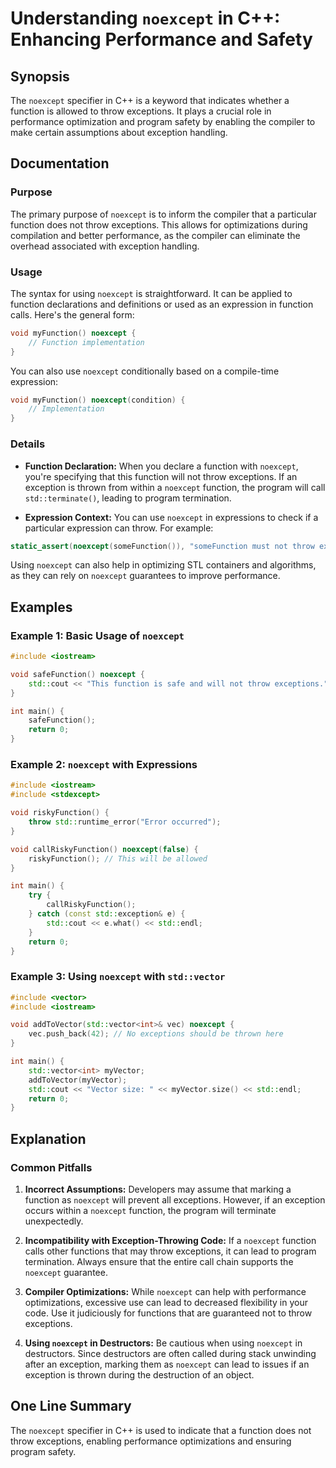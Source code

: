 <!--
Meta Description: # Understanding `noexcept` in C++: Enhancing Performance and Safety ## Synopsis The `noexcept` specifier in C++ is a keyword that indicates whether a ...
Meta Keywords: noexcept, function, std, can, throw
-->

# Understanding `noexcept` in C++: Enhancing Performance and Safety

## Synopsis
The `noexcept` specifier in C++ is a keyword that indicates whether a function is allowed to throw exceptions. It plays a crucial role in performance optimization and program safety by enabling the compiler to make certain assumptions about exception handling.

## Documentation

### Purpose
The primary purpose of `noexcept` is to inform the compiler that a particular function does not throw exceptions. This allows for optimizations during compilation and better performance, as the compiler can eliminate the overhead associated with exception handling.

### Usage
The syntax for using `noexcept` is straightforward. It can be applied to function declarations and definitions or used as an expression in function calls. Here's the general form:

```cpp
void myFunction() noexcept {
    // Function implementation
}
```

You can also use `noexcept` conditionally based on a compile-time expression:

```cpp
void myFunction() noexcept(condition) {
    // Implementation
}
```

### Details
- **Function Declaration:** When you declare a function with `noexcept`, you're specifying that this function will not throw exceptions. If an exception is thrown from within a `noexcept` function, the program will call `std::terminate()`, leading to program termination.
  
- **Expression Context:** You can use `noexcept` in expressions to check if a particular expression can throw. For example:
  
```cpp
static_assert(noexcept(someFunction()), "someFunction must not throw exceptions");
```

Using `noexcept` can also help in optimizing STL containers and algorithms, as they can rely on `noexcept` guarantees to improve performance.

## Examples

### Example 1: Basic Usage of `noexcept`

```cpp
#include <iostream>

void safeFunction() noexcept {
    std::cout << "This function is safe and will not throw exceptions." << std::endl;
}

int main() {
    safeFunction();
    return 0;
}
```

### Example 2: `noexcept` with Expressions

```cpp
#include <iostream>
#include <stdexcept>

void riskyFunction() {
    throw std::runtime_error("Error occurred");
}

void callRiskyFunction() noexcept(false) {
    riskyFunction(); // This will be allowed
}

int main() {
    try {
        callRiskyFunction();
    } catch (const std::exception& e) {
        std::cout << e.what() << std::endl;
    }
    return 0;
}
```

### Example 3: Using `noexcept` with `std::vector`

```cpp
#include <vector>
#include <iostream>

void addToVector(std::vector<int>& vec) noexcept {
    vec.push_back(42); // No exceptions should be thrown here
}

int main() {
    std::vector<int> myVector;
    addToVector(myVector);
    std::cout << "Vector size: " << myVector.size() << std::endl;
    return 0;
}
```

## Explanation

### Common Pitfalls
1. **Incorrect Assumptions:** Developers may assume that marking a function as `noexcept` will prevent all exceptions. However, if an exception occurs within a `noexcept` function, the program will terminate unexpectedly.
  
2. **Incompatibility with Exception-Throwing Code:** If a `noexcept` function calls other functions that may throw exceptions, it can lead to program termination. Always ensure that the entire call chain supports the `noexcept` guarantee.

3. **Compiler Optimizations:** While `noexcept` can help with performance optimizations, excessive use can lead to decreased flexibility in your code. Use it judiciously for functions that are guaranteed not to throw exceptions.

4. **Using `noexcept` in Destructors:** Be cautious when using `noexcept` in destructors. Since destructors are often called during stack unwinding after an exception, marking them as `noexcept` can lead to issues if an exception is thrown during the destruction of an object.

## One Line Summary
The `noexcept` specifier in C++ is used to indicate that a function does not throw exceptions, enabling performance optimizations and ensuring program safety.
